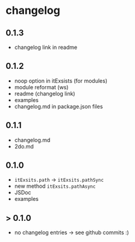 # changelog

## 0.1.3

* changelog link in readme

## 0.1.2

* noop option in itExsists (for modules)
* module reformat (ws)
* readme (changelog link)
* examples
* changelog.md in package.json files

## 0.1.1

* changelog.md
* 2do.md

## 0.1.0

* `itExsits.path` -> `itExsits.pathSync`
* new method `itExsits.pathAsync`
* JSDoc
* examples

## > 0.1.0

* no changelog entries -> see github commits :)
